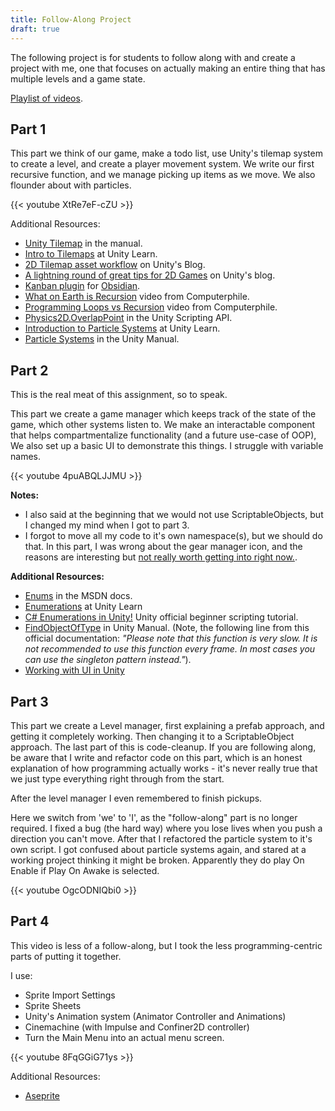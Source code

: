 ```yaml
---
title: Follow-Along Project
draft: true
---
```


The following project is for students to follow along with and create a project with me, one that focuses on actually making an entire thing that has multiple levels and a game state.

[Playlist of videos](https://www.youtube.com/playlist?list=PLK7QSPwGqmFt6wA-jCUdawcYA1WYPZQ5p).

## Part 1
This part we think of our game, make a todo list, use Unity's tilemap system to create a level, and create a player movement system. We write our first recursive function, and we manage picking up items as we move. We also flounder about with particles.

{{< youtube XtRe7eF-cZU >}}

Additional Resources:
- [Unity Tilemap](https://docs.unity3d.com/Manual/class-Tilemap.html) in the manual.
- [Intro to Tilemaps](https://learn.unity.com/tutorial/introduction-to-tilemaps) at Unity Learn.
- [2D Tilemap asset workflow](https://blog.unity.com/technology/2d-tilemap-asset-workflow-from-image-to-level) on Unity's Blog.
- [A lightning round of great tips for 2D Games](https://blog.unity.com/technology/a-lightning-round-of-great-tips-for-2d-games) on Unity's blog.
- [Kanban plugin](http://matthewmeye.rs/obsidian-kanban/) for [Obsidian](https://obsidian.md/).
- [What on Earth is Recursion](https://www.youtube.com/watch?v=Mv9NEXX1VHc) video from Computerphile.
- [Programming Loops vs Recursion](https://www.youtube.com/watch?v=HXNhEYqFo0o) video from Computerphile. 
- [Physics2D.OverlapPoint](https://docs.unity3d.com/ScriptReference/Physics2D.OverlapPoint.html) in the Unity Scripting API.
- [Introduction to Particle Systems](https://learn.unity.com/tutorial/introduction-to-particle-systems) at Unity Learn.
- [Particle Systems](https://docs.unity3d.com/Manual/ParticleSystems.html) in the Unity Manual.

## Part 2
This is the real meat of this assignment, so to speak.

This part we create a game manager which keeps track of the state of the game, which other systems listen to. We make an interactable component that helps compartmentalize functionality (and a future use-case of OOP), We also set up a basic UI to demonstrate this things. I struggle with variable names.

{{< youtube 4puABQLJJMU >}}

**Notes:**
- I also said at the beginning that we would not use ScriptableObjects, but I changed my mind when I got to part 3. 
- I forgot to move all my code to it's own namespace(s), but we should do that.
In this part, I was wrong about the gear manager icon, and the reasons are interesting but [not really worth getting into right now.](https://stackoverflow.com/questions/48965981/special-icon-when-naming-a-monobehaviour-class-gamemanager).

**Additional Resources:**
- [Enums](https://docs.microsoft.com/en-us/dotnet/csharp/language-reference/builtin-types/enum) in the MSDN docs.
- [Enumerations](https://learn.unity.com/tutorial/enumerations#) at Unity Learn
- [C# Enumerations in Unity!](https://www.youtube.com/watch?v=L2E2aB1CMYw) Unity official beginner scripting tutorial.
- [FindObjectOfType](https://docs.unity3d.com/ScriptReference/Object.FindObjectOfType.html) in Unity Manual. (Note, the following line from this official documentation: *"Please note that this function is very slow. It is not recommended to use this function every frame. In most cases you can use the singleton pattern instead."*).
- [Working with UI in Unity](https://learn.unity.com/tutorial/working-with-ui-in-unity)



## Part 3
This part we create a Level manager, first explaining a prefab approach, and getting it completely working. Then changing it to a ScriptableObject approach. The last part of this is code-cleanup. If you are following along, be aware that I write and refactor code on this part, which is an honest explanation of how programming actually works - it's never really true that we just type everything right through from the start. 

After the level manager I even remembered to finish pickups.

Here we switch from 'we' to 'I', as the "follow-along" part is no longer required. I fixed a bug (the hard way) where you lose lives when you push a direction you can't move. After that I refactored the particle system to it's own script. I got confused about particle systems again, and stared at a working project thinking it might be broken. Apparently they do play On Enable if Play On Awake is selected.

{{< youtube OgcODNIQbi0 >}}

## Part 4
This video is less of a follow-along, but I took the less programming-centric parts of putting it together.

I use:
- Sprite Import Settings
- Sprite Sheets
- Unity's Animation system (Animator Controller and Animations)
- Cinemachine (with Impulse and Confiner2D controller)
- Turn the Main Menu into an actual menu screen.

{{< youtube 8FqGGiG71ys >}}

Additional Resources:
- [Aseprite](https://www.aseprite.org/)
